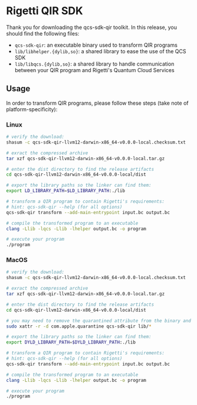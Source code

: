 # Rigetti QIR SDK

Thank you for downloading the qcs-sdk-qir toolkit. In this release, you should find the following files:

- `qcs-sdk-qir`: an executable binary used to transform QIR programs
- `lib/libhelper.{dylib,so}`: a shared library to ease the use of the QCS SDK 
- `lib/libqcs.{dylib,so}`: a shared library to handle communication between your QIR program and Rigetti's Quantum Cloud Services

## Usage

In order to transform QIR programs, please follow these steps (take note of platform-specificity):

### Linux

```bash 
# verify the download:
shasum -c qcs-sdk-qir-llvm12-darwin-x86_64-v0.0.0-local.checksum.txt

# exract the compressed archive
tar xzf qcs-sdk-qir-llvm12-darwin-x86_64-v0.0.0-local.tar.gz

# enter the dist directory to find the release artifacts
cd qcs-sdk-qir-llvm12-darwin-x86_64-v0.0.0-local/dist

# export the library paths so the linker can find them:
export LD_LIBRARY_PATH=$LD_LIBRARY_PATH:./lib

# transform a QIR program to contain Rigetti's requirements:
# hint: qcs-sdk-qir --help (for all options)
qcs-sdk-qir transform --add-main-entrypoint input.bc output.bc

# compile the transformed program to an executable
clang -Llib -lqcs -Llib -lhelper output.bc -o program

# execute your program
./program
```

### MacOS

```bash
# verify the download:
shasum -c qcs-sdk-qir-llvm12-darwin-x86_64-v0.0.0-local.checksum.txt

# exract the compressed archive
tar xzf qcs-sdk-qir-llvm12-darwin-x86_64-v0.0.0-local.tar.gz

# enter the dist directory to find the release artifacts
cd qcs-sdk-qir-llvm12-darwin-x86_64-v0.0.0-local/dist

# you may need to remove the quarantined attribute from the binary and shared libraries
sudo xattr -r -d com.apple.quarantine qcs-sdk-qir lib/*

# export the library paths so the linker can find them:
export DYLD_LIBRARY_PATH=$DYLD_LIBRARY_PATH:./lib

# transform a QIR program to contain Rigetti's requirements:
# hint: qcs-sdk-qir --help (for all options)
qcs-sdk-qir transform --add-main-entrypoint input.bc output.bc

# compile the transformed program to an executable
clang -Llib -lqcs -Llib -lhelper output.bc -o program

# execute your program
./program
```
